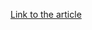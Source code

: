 [Link to the article](https://blog.eclecticiq.com/advanced-cybercriminals-rapidly-diversify-cyberattack-channels-following-public-vulnerability-disclosure?hsLang=en)
